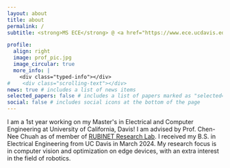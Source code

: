 ```yaml
---
layout: about
title: about
permalink: /
subtitle: <strong>MS ECE</strong> @ <a href="https://www.ece.ucdavis.edu/~chuah/rubinet">RUBINET</a>, UC Davis! ⚡️

profile:
  align: right
  image: prof_pic.jpg
  image_circular: true
  more_info: |
    <div class="typed-info"></div>
#    <div class="scrolling-text"></div>
news: true # includes a list of news items
selected_papers: false # includes a list of papers marked as "selected={true}"
social: false # includes social icons at the bottom of the page
---
```


I am a 1st year working on my Master's in Electrical and Computer Engineering at University of California, Davis! I am advised by Prof. Chen-Nee Chuah as of member of <a href="https://www.ece.ucdavis.edu/~chuah/rubinet">RUBINET Research Lab</a>. I received my B.S. in Electrical Engineering from UC Davis in March 2024.
My research focus is in computer vision and optimization on edge devices, with an extra interest in the field of robotics.
